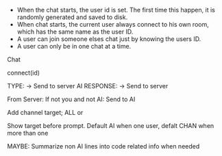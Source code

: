 - When the chat starts, the user id is set. The first time this happen, it is randomly generated and saved to disk.
- When chat starts, the current user always connect to his own room, which has the same name as the user ID.
- A user can join someone elses chat just by knowing the users ID.
- A user can only be in one chat at a time.

Chat

  connect(id)

TYPE: -> Send to server
AI RESPONSE: -> Send to server

From Server: If not you and not AI: Send to AI

Add channel target; ALL or <id>

Show target before prompt. Default AI when one user, defalt CHAN when more than one

MAYBE: Summarize non AI lines into code related info when needed


